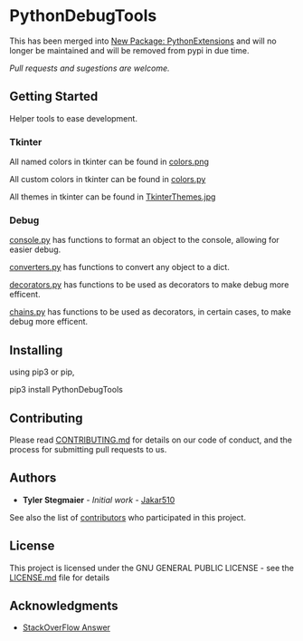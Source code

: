 # PythonDebugTools

This has been merged into [New Package: PythonExtensions](https://github.com/Jakar510/PythonExtensions) and will no longer be maintained and will be removed from pypi in due time.

*Pull requests and sugestions are welcome.*

## Getting Started

Helper tools to ease development.

### Tkinter 
All named colors in tkinter can be found in [colors.png](https://github.com/Jakar510/PythonDebugTools/tree/master/src/PythonDebugTools/colors.png)

All custom colors in tkinter can be found in [colors.py](https://github.com/Jakar510/PythonDebugTools/tree/master/src/PythonDebugTools/colors.py)

All themes in tkinter can be found in [TkinterThemes.jpg](https://github.com/Jakar510/PythonDebugTools/tree/master/src/PythonDebugTools/TkinterThemes.jpg)


### Debug 

[console.py](https://github.com/Jakar510/PythonDebugTools/tree/master/src/PythonDebugTools/console.py) has functions to format an object to the console, allowing for easier debug.

[converters.py](https://github.com/Jakar510/PythonDebugTools/tree/master/src/PythonDebugTools/converters.py) has functions to convert any object to a dict.

[decorators.py](https://github.com/Jakar510/PythonDebugTools/tree/master/src/PythonDebugTools/decorators.py) has functions to be used as decorators to make debug more efficent. 

[chains.py](https://github.com/Jakar510/PythonDebugTools/tree/master/src/PythonDebugTools/chains.py) has functions to be used as decorators, in certain cases, to make debug more efficent. 

 


## Installing

using pip3 or pip,

pip3 install PythonDebugTools 

## Contributing

Please read [CONTRIBUTING.md](https://github.com/Jakar510/PythonDebugTools/tree/master/CONTRIBUTING.md) for details on our code of conduct, and the process for submitting pull requests to us.

## Authors

* **Tyler Stegmaier** - *Initial work* - [Jakar510](https://github.com/Jakar510)

See also the list of [contributors](https://github.com/Jakar510/PythonDebugTools/blob/master/contributors.md) who participated in this project.

## License

This project is licensed under the GNU GENERAL PUBLIC LICENSE - see the [LICENSE.md](https://github.com/Jakar510/PythonDebugTools/blob/master/LICENSE) file for details

## Acknowledgments

* [StackOverFlow Answer](https://stackoverflow.com/a/31485450/9530917)
